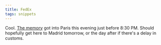```yaml
---
title: FedEx
tags: snippets
---
```


Cool. [The memory](http://wincent.dev/a/about/wincent/weblog/archives/2006/05/memory_for_the.php) got into Paris this evening just before 8:30 PM. Should hopefully get here to Madrid tomorrow, or the day after if there's a delay in customs.
